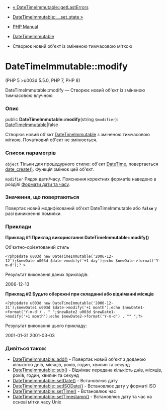 - [«
DateTimeImmutable::getLastErrors](datetimeimmutable.getlasterrors.md)
- [DateTimeImmutable::\_\_set_state
»](datetimeimmutable.set-state.md)

- [PHP Manual](index.md)
- [DateTimeImmutable](class.datetimeimmutable.md)
- Створює новий об'єкт із зміненою тимчасовою міткою

# DateTimeImmutable::modify

(PHP 5 \>u003d 5.5.0, PHP 7, PHP 8)

DateTimeImmutable::modify — Створює новий об'єкт із зміненою тимчасовою
влучною

### Опис

public **DateTimeImmutable::modify**(string `$modifier`):
[DateTimeImmutable](class.datetimeimmutable.md)\|false

Створює новий об'єкт [DateTimeImmutable](class.datetimeimmutable.md) з
зміненою тимчасовою міткою. Початковий об'єкт не змінюється.

### Список параметрів

`object`
Тільки для процедурного стилю: об'єкт [DateTime](class.datetime.md),
повертається [date_create()](function.date-create.md). Функція
змінює цей об'єкт.

`modifier`
Рядок дати/часу. Пояснення коректних форматів наведено в розділі
[Формати дати та часу](datetime.formats.md).

### Значення, що повертаються

Повертає новий модифікований об'єкт DateTimeImmutable або
**`false`** у разі виникнення помилки.

### Приклади

**Приклад #1 Приклад використання **DateTimeImmutable::modify()****

Об'єктно-орієнтований стиль

` <?php$date u003d new DateTimeImmutable('2006-12-12');$newDate u003d $date->modify('+1 day');echo $newDate->format('Y-m-d');? > `

Результат виконання даних прикладів:

2006-12-13

**Приклад #2 Будьте обережні при складанні або відніманні місяців**

` <?php$date u003d new DateTimeImmutable('2000-12-31');$newDate1 u003d $date->modify('+1 month');echo $newDate1->format('Y-m-d') . "
";$newDate2 u003d $newDate1->modify('+1 month');echo $newDate2->format('Y-m-d') . ""
";?> `

Результат виконання цього прикладу:

2001-01-31
2001-03-03

### Дивіться також

- [DateTimeImmutable::add()](datetimeimmutable.add.md) - Повертає
новий об'єкт з доданою кількістю днів, місяців, років, годин,
хвилин та секунд
- [DateTimeImmutable::sub()](datetimeimmutable.sub.md) - Віднімає
передана кількість днів, місяців, років, годин, хвилин та секунд
- [DateTimeImmutable::setDate()](datetimeimmutable.setdate.md) -
Встановлює дату
- [DateTimeImmutable::setISODate()](datetimeimmutable.setisodate.md) -
Встановлює дату у форматі ISO
- [DateTimeImmutable::setTime()](datetimeimmutable.settime.md) -
Встановлює час
- [DateTimeImmutable::setTimestamp()](datetimeimmutable.settimestamp.md) -
Встановлює дату та час на основі мітки часу Unix
